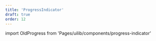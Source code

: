 ```yaml
---
title: 'ProgressIndicator'
draft: true
order: 12
---
```


import OldProgress from 'Pages/uilib/components/progress-indicator'

<OldProgress />
